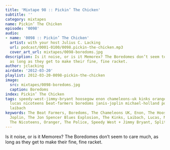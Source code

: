 ```yaml
---
title: 'Mixtape 98 :: Pickin’ The Chicken'
subtitle: ''
category: mixtapes
name: Pickin’ The Chicken
episode: '0098'
audio:
- name: '0098 :: Pickin’ The Chicken'
  artist: with your host Julius C. Lacking
  url: podcast/0001-0100/0098.pickin-the-chicken.mp3
  cover_art_url: mixtapes/0098-boredoms.jpg
description: Is it noise, or is it Memorex? The Boredomes don’t seem to care much,
  as long as they get to make their fine, fine racket.
author: jclacking
airdate: '2012-03-20'
playlist: 2012-03-20-0098-pickin-the-chicken
image:
  src: mixtapes/0098-boredoms.jpg
  caption: Boredoms
index: Pickin’ The Chicken
tags: speedy-west-jimmy-bryant hoosegow enon chameleons-uk kinks oranger jon-spencer-blues-explosion
  lucas nicoteens beat-farmers boredoms janis-joplin michael-holland police split-enz
  laibach
keywords: The Beat Farmers, Boredoms, The Chameleons UK, Enon, The Hoosegow, Janis
  Joplin, The Jon Spencer Blues Explosion, The Kinks, Laibach, Lucas, Michael Holland,
  The Nicoteens, Oranger, The Police, Speedy West + Jimmy Bryant, Split Enz
---
```

Is it noise, or is it Memorex? The Boredomes don’t seem to care much, as long as they get to make their fine, fine racket.
